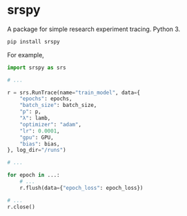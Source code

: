 # srspy

A package for simple research experiment tracing. Python 3.

```bash
pip install srspy
```

For example,
```python
import srspy as srs

# ...

r = srs.RunTrace(name="train_model", data={
    "epochs": epochs,
    "batch_size": batch_size,
    "p": p,
    "λ": lamb,
    "optimizer": "adam",
    "lr": 0.0001,
    "gpu": GPU,
    "bias": bias,
}, log_dir="/runs")

# ...

for epoch in ...:
    # ...
    r.flush(data={"epoch_loss": epoch_loss})

# ...
r.close()
```
